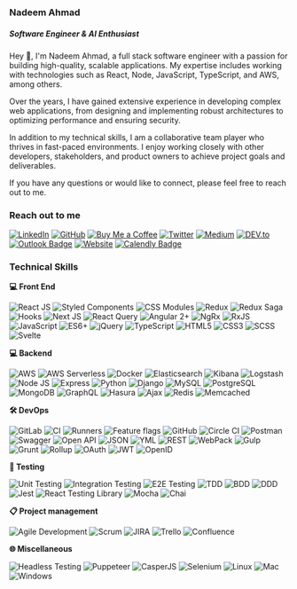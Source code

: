 ### Nadeem Ahmad
##### Software Engineer & AI Enthusiast 

Hey 👋, I'm Nadeem Ahmad, a full stack software engineer with a passion for building high-quality, scalable applications. My expertise includes working with technologies such as React, Node, JavaScript, TypeScript, and AWS, among others.

Over the years, I have gained extensive experience in developing complex web applications, from designing and implementing robust architectures to optimizing performance and ensuring security.

In addition to my technical skills, I am a collaborative team player who thrives in fast-paced environments. I enjoy working closely with other developers, stakeholders, and product owners to achieve project goals and deliverables.

If you have any questions or would like to connect, please feel free to reach out to me.

### **Reach out to me**

[![LinkedIn](https://img.shields.io/badge/LinkedIn-0077B5?style=flat-square&logo=linkedin&logoColor=white)](https://www.linkedin.com/in/nadeem-ahmad-167921156/)
[![GitHub](https://img.shields.io/badge/GitHub-100000?style=flat-square&logo=github&logoColor=white)](https://github.com/Crackiii)
[![Buy Me a Coffee](https://img.shields.io/badge/Buy_Me_a_Coffee-FF813F?style=flat-square&logo=buy-me-a-coffee&logoColor=white)](https://www.buymeacoffee.com/nadeemahmad)
[![Twitter](https://img.shields.io/badge/Twitter-1DA1F2?style=flat-square&logo=twitter&logoColor=white)](https://twitter.com/IstNadeem)
[![Medium](https://img.shields.io/badge/Medium-12100E?style=flat-square&logo=medium&logoColor=white)](https://medium.com/@nadeem.ahmad.na)
[![DEV.to](https://img.shields.io/badge/DEV.to-0A0A0A?style=flat-square&logo=dev-dot-to&logoColor=white)](https://dev.to/nadeemahmad)
[![Outlook Badge](https://img.shields.io/badge/-Email-red?style=flat-square&logo=microsoft-outlook&logoColor=white&link=mailto:youremail@example.com)](mailto:nadeem.ahmad.na@outlook.com)
[![Website](https://img.shields.io/badge/-Website-blue?style=flat-square&logo=google-chrome&logoColor=white&link=https://yourwebsite.com/)](https://nadeemahmad.tech/)
[![Calendly Badge](https://img.shields.io/badge/-Schedule%20a%20Meeting-green?style=flat-square&logo=calendly&logoColor=white&link=https://calendly.com/YourUsername)](https://calendly.com/nadeem-ahmad-na)



### **Technical Skills**

**💻 Front End**

![React JS](https://img.shields.io/badge/-React_JS-blue?logo=react)
![Styled Components](https://img.shields.io/badge/-Styled_Components-pink?logo=styled-components)
![CSS Modules](https://img.shields.io/badge/-CSS_Modules-blueviolet?logo=css3)
![Redux](https://img.shields.io/badge/-Redux-purple?logo=redux)
![Redux Saga](https://img.shields.io/badge/-Redux_Saga-red?logo=redux-saga)
![Hooks](https://img.shields.io/badge/-Hooks-orange?logo=react)
![Next JS](https://img.shields.io/badge/-Next_JS-black?logo=next-dot-js)
![React Query](https://img.shields.io/badge/-React_Query-yellow?logo=react)
![Angular 2+](https://img.shields.io/badge/-Angular_2%2B-red?logo=angular)
![NgRx](https://img.shields.io/badge/-NgRx-purple?logo=angular)
![RxJS](https://img.shields.io/badge/-RxJS-blue?logo=reactivex)
![JavaScript](https://img.shields.io/badge/-JavaScript-yellow?logo=javascript)
![ES6+](https://img.shields.io/badge/-ES6%2B-yellowgreen?logo=javascript)
![jQuery](https://img.shields.io/badge/-jQuery-blue?logo=jquery)
![TypeScript](https://img.shields.io/badge/-TypeScript-blue?logo=typescript)
![HTML5](https://img.shields.io/badge/-HTML5-orange?logo=html5)
![CSS3](https://img.shields.io/badge/-CSS3-blue?logo=css3)
![SCSS](https://img.shields.io/badge/-SCSS-pink)
![Svelte](https://img.shields.io/badge/-Svelte-red?logo=svelte)

**💻️ Backend**

![AWS](https://img.shields.io/badge/-AWS-orange?logo=amazon-aws)
![AWS Serverless](https://img.shields.io/badge/-AWS_Serverless-orange?logo=amazon-aws)
![Docker](https://img.shields.io/badge/-Docker-blue?logo=docker)
![Elasticsearch](https://img.shields.io/badge/-Elasticsearch-blue?logo=elasticsearch)
![Kibana](https://img.shields.io/badge/-Kibana-blue?logo=kibana)
![Logstash](https://img.shields.io/badge/-Logstash-blue?logo=logstash)
![Node JS](https://img.shields.io/badge/-Node_JS-green?logo=node.js)
![Express](https://img.shields.io/badge/-Express-green?logo=node.js)
![Python](https://img.shields.io/badge/-Python-blue?logo=python)
![Django](https://img.shields.io/badge/-Django-green?logo=django)
![MySQL](https://img.shields.io/badge/-MySQL-blue?logo=mysql)
![PostgreSQL](https://img.shields.io/badge/-PostgreSQL-blue?logo=postgresql)
![MongoDB](https://img.shields.io/badge/-MongoDB-green?logo=mongodb)
![GraphQL](https://img.shields.io/badge/-GraphQL-pink?logo=graphql)
![Hasura](https://img.shields.io/badge/-Hasura-pink?logo=hasura)
![Ajax](https://img.shields.io/badge/-Ajax-green?logo=javascript)
![Redis](https://img.shields.io/badge/-Redis-red?logo=redis)
![Memcached](https://img.shields.io/badge/-Memcached-blueviolet?logo=memcached)

**🛠️ DevOps**

![GitLab](https://img.shields.io/badge/-GitLab-yellow?logo=gitlab)
![CI](https://img.shields.io/badge/-CI-yellowgreen?logo=gitlab)
![Runners](https://img.shields.io/badge/-Runners-yellowgreen?logo=gitlab)
![Feature flags](https://img.shields.io/badge/-Feature_flags-yellowgreen?logo=gitlab)
![GitHub](https://img.shields.io/badge/-GitHub-black?logo=github)
![Circle CI](https://img.shields.io/badge/-Circle_CI-black?logo=circleci)
![Postman](https://img.shields.io/badge/-Postman-orange?logo=postman)
![Swagger](https://img.shields.io/badge/-Swagger-blue?logo=swagger)
![Open API](https://img.shields.io/badge/-Open_API-orange?logo=openapi-initiative)
![JSON](https://img.shields.io/badge/-JSON-green?logo=json)
![YML](https://img.shields.io/badge/-YML-blue?logo=yaml)
![REST](https://img.shields.io/badge/-REST-lightgrey?logo=rest)
![WebPack](https://img.shields.io/badge/-Webpack-blue?logo=webpack)
![Gulp](https://img.shields.io/badge/-Gulp-red?logo=gulp)
![Grunt](https://img.shields.io/badge/-Grunt-yellowgreen?logo=grunt)
![Rollup](https://img.shields.io/badge/-Rollup-blueviolet?logo=rollup.js)
![OAuth](https://img.shields.io/badge/-OAuth-blue?logo=oauth)
![JWT](https://img.shields.io/badge/-JWT-green?logo=json-web-tokens)
![OpenID](https://img.shields.io/badge/-OpenID-yellow?logo=open-id)

**🧪 Testing**

![Unit Testing](https://img.shields.io/badge/-Unit_Testing-blue)
![Integration Testing](https://img.shields.io/badge/-Integration_Testing-blueviolet)
![E2E Testing](https://img.shields.io/badge/-E2E_Testing-brightgreen)
![TDD](https://img.shields.io/badge/-TDD-red)
![BDD](https://img.shields.io/badge/-BDD-yellowgreen)
![DDD](https://img.shields.io/badge/-DDD-blue)
![Jest](https://img.shields.io/badge/-Jest-red?logo=jest)
![React Testing Library](https://img.shields.io/badge/-React_Testing_Library-purple?logo=react)
![Mocha](https://img.shields.io/badge/-Mocha-yellowgreen?logo=mocha)
![Chai](https://img.shields.io/badge/-Chai-green?logo=chai)

**📋 Project management**

![Agile Development](https://img.shields.io/badge/-Agile_Development-blue)
![Scrum](https://img.shields.io/badge/-Scrum-orange)
![JIRA](https://img.shields.io/badge/-JIRA-blue?logo=jira)
![Trello](https://img.shields.io/badge/-Trello-blue?logo=trello)
![Confluence](https://img.shields.io/badge/-Confluence-blue?logo=confluence)

**🌐 Miscellaneous**

![Headless Testing](https://img.shields.io/badge/-Headless_Testing-blueviolet)
![Puppeteer](https://img.shields.io/badge/-Puppeteer-blue?logo=puppeteer)
![CasperJS](https://img.shields.io/badge/-CasperJS-blue?logo=casperjs)
![Selenium](https://img.shields.io/badge/-Selenium-green?logo=selenium)
![Linux](https://img.shields.io/badge/-Linux-orange?logo=linux)
![Mac](https://img.shields.io/badge/-Mac-blue?logo=apple)
![Windows](https://img.shields.io/badge/-Windows-blue?logo=windows)